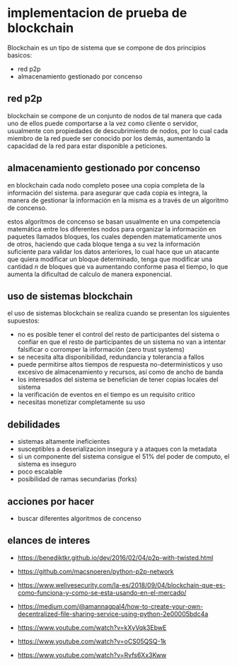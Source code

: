 # implementacion de prueba de blockchain

Blockchain es un tipo de sistema que se compone de dos principios basicos:

- red p2p
- almacenamiento gestionado por concenso

## red p2p

blockchain se compone de un conjunto de nodos de tal manera que cada uno de ellos
puede comportarse a la vez como cliente o servidor, usualmente con propiedades de
descubrimiento de nodos, por lo cual cada miembro de la red puede ser conocido por
los demás, aumentando la capacidad de la red para estar disponible a peticiones.

## almacenamiento gestionado por concenso

en blockchain cada nodo completo posee una copia completa de la información del
sistema. para asegurar que cada copia es integra, la manera de gestionar la
información en la misma es a través de un algoritmo de concenso.

estos algoritmos de concenso se basan usualmente en una competencia matemática
entre los diferentes nodos para organizar la información en paquetes llamados
bloques, los cuales dependen matematicamente unos de otros, haciendo que cada
bloque tenga a su vez la información suficiente para validar los datos anteriores,
lo cual hace que un atacante que quiera modificar un bloque determinado, tenga
que modificar una cantidad _n_ de bloques que va aumentando conforme pasa el tiempo,
lo que aumenta la dificultad de calculo de manera exponencial.


## uso de sistemas blockchain

el uso de sistemas blockchain se realiza cuando se presentan los siguientes
supuestos:

- no es posible tener el control del resto de participantes del sistema o
confiar en que el resto de participantes de un sistema no van a intentar
falsificar o corromper la información (zero trust systems)
- se necesita alta disponibilidad, redundancia y tolerancia a fallos
- puede permitirse altos tiempos de respuesta no-deterministicos y uso excesivo
de almacenamiento y recursos, así como de ancho de banda
- los interesados del sistema se benefician de tener copias locales del sistema
- la verificación de eventos en el tiempo es un requisito critico
- necesitas monetizar completamente su uso

## debilidades

- sistemas altamente ineficientes
- susceptibles a deserializacion insegura y a ataques con la metadata
- si un componente del sistema consigue el 51% del poder de computo, el sistema es inseguro
- poco escalable
- posibilidad de ramas secundarias (forks)


## acciones por hacer

- buscar diferentes algoritmos de concenso

## elances de interes

- https://benediktkr.github.io/dev/2016/02/04/p2p-with-twisted.html
- https://github.com/macsnoeren/python-p2p-network
- https://www.welivesecurity.com/la-es/2018/09/04/blockchain-que-es-como-funciona-y-como-se-esta-usando-en-el-mercado/

- https://medium.com/@amannagpal4/how-to-create-your-own-decentralized-file-sharing-service-using-python-2e00005bdc4a
- https://www.youtube.com/watch?v=kXyVqk3EbwE
- https://www.youtube.com/watch?v=oCS05QSQ-1k
- https://www.youtube.com/watch?v=Rvfs6Xx3Kww
